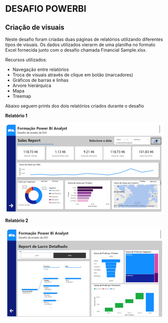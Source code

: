 # DESAFIO POWERBI #
## Criação de visuais ##

Neste desafio foram criadas duas páginas de relatórios utilizando diferentes tipos de visuais. Os dados utilizados vierarm de uma planilha no formato Excel fornecida junto com o desafio chamada Financial Sample.xlsx.

Recursos utilizados:
- Navegação entre relatórios
- Troca de visuais através de clique em botão (marcadores)
- Gráficos de barras e linhas
- Arvore hierárquica
- Mapa
- Treemap

Abaixo seguem prints dos dois relatórios criados durante o desafio

**Relatório 1**

![Relatório 1](relatorio1.jpg)

**Relatório 2**

![Relatório 2](relatorio2.jpg)
